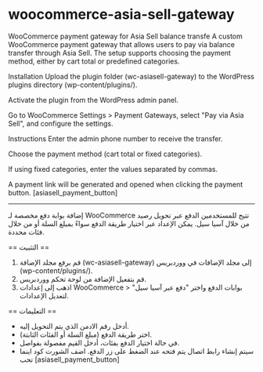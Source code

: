 # woocommerce-asia-sell-gateway
WooCommerce payment gateway for Asia Sell balance transfe
A custom WooCommerce payment gateway that allows users to pay via balance transfer through Asia Sell.
The setup supports choosing the payment method, either by cart total or predefined categories.

Installation
Upload the plugin folder (wc-asiasell-gateway) to the WordPress plugins directory (wp-content/plugins/).

Activate the plugin from the WordPress admin panel.

Go to WooCommerce Settings > Payment Gateways, select "Pay via Asia Sell", and configure the settings.

Instructions
Enter the admin phone number to receive the transfer.

Choose the payment method (cart total or fixed categories).

If using fixed categories, enter the values separated by commas.

A payment link will be generated and opened when clicking the payment button.
[asiasell_payment_button]

****

إضافة بوابة دفع مخصصة لـ WooCommerce تتيح للمستخدمين الدفع عبر تحويل رصيد من خلال آسيا سيل.
يمكن الإعداد عبر اختيار طريقة الدفع سواءً بمبلغ السلة أو من خلال فئات محددة.

== التثبيت ==
1. قم برفع مجلد الإضافة (wc-asiasell-gateway) إلى مجلد الإضافات في ووردبريس (wp-content/plugins/).
2. قم بتفعيل الإضافة من لوحة تحكم ووردبريس.
3. اذهب إلى إعدادات WooCommerce > بوابات الدفع واختر "دفع عبر آسيا سيل" لتعديل الإعدادات.

== التعليمات ==
- أدخل رقم الادمن الذي يتم التحويل إليه.
- اختر طريقة الدفع (مبلغ السلة أو الفئات الثابتة).
- في حالة اختيار الدفع بفئات، أدخل القيم مفصولة بفواصل.
- سيتم إنشاء رابط اتصال يتم فتحه عند الضغط على زر الدفع.
اضف الشورت كود اينما تحب
[asiasell_payment_button]
